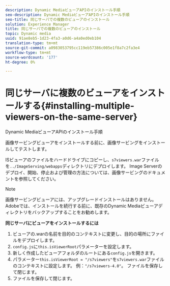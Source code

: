 ```yaml
---
description: Dynamic MediaビューアAPIのインストール手順
seo-description: Dynamic MediaビューアAPIのインストール手順
seo-title: 同じサーバでの複数のビューアのインストール
solution: Experience Manager
title: 同じサーバでの複数のビューアのインストール
topic: Dynamic media
uuid: 91ae8eb5-1d23-4fa3-a0d6-a4a0ed0eb104
translation-type: tm+mt
source-git-commit: a0983053795cc119eb57386c005e1f8a7c2fa3e4
workflow-type: tm+mt
source-wordcount: '177'
ht-degree: 0%

---
```



# 同じサーバに複数のビューアをインストールする{#installing-multiple-viewers-on-the-same-server}

<!-- Updated June 1, 2020 from https://wiki.corp.adobe.com/pages/viewpage.action?spaceKey=scene7qa&title=s7Viewers%2C+S7SDK%2C+S7OnDemand+Release+Notes - Contact is Sasha -->

Dynamic MediaビューアAPIのインストール手順

画像サービングビューアをインストールする前に、画像サービングをインストールしてテストします。

ISビューアのファイルをハードドライブにコピーし、`s7viewers.war`ファイルを`../ImageServing/webapps`ディレクトリにデプロイします。 Image Serverのデプロイ、開始、停止および管理の方法については、画像サービングのドキュメントを参照してください。

>[!NOTE]
>
>画像サービングビューアには、アップグレードインストールはありません。 Adobeでは、インストールを続行する前に、既存のDynamic Mediaビューアディレクトリをバックアップすることをお勧めします。

**同じサーバにビューアをインストールするには**

1. ビューアの.warの名前を目的のコンテキストに変更し、目的の場所にファイルをデプロイします。
1. `config.js`に`this.isViewerRoot`パラメーターを設定します。
1. 新しく作成したビューアフォルダのルートにある`config.js`を開きます。
1. パラメーター`this.isViewerRoot = "/s7viewers"`を`s7viewers.war`ファイルのコンテキストに設定します。 例：`"/s7viewers-4.0"`。 ファイルを保存して閉じます。
1. ファイルを保存して閉じます。
